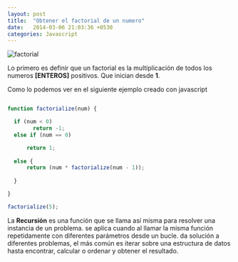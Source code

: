 ```yaml
---
layout: post
title:  "Obtener el factorial de un numero"
date:   2014-03-06 21:03:36 +0530
categories: Javascript
---
```


![factorial](https://media.giphy.com/media/cg5FwpvDmhIcM/giphy.gif)

Lo primero es definir que un factorial es la multiplicación de todos los numeros  **[ENTEROS]** positivos. Que inician desde **1**.

Como lo podemos ver en el siguiente ejemplo creado con javascript


```javascript

function factorialize(num) {

  if (num < 0) 
        return -1;
  else if (num == 0) 

      return 1;
  
  else {
      return (num * factorialize(num - 1));
  
  }

}

factorialize(5);

```

La **Recursión** es una función que se llama así misma para resolver una instancia de un problema. se aplica cuando al llamar la misma función repetidamente con diferentes parámetros desde un bucle. da solución a diferentes problemas, el más común es iterar sobre una estructura de datos hasta encontrar, calcular o ordenar y obtener el resultado. 